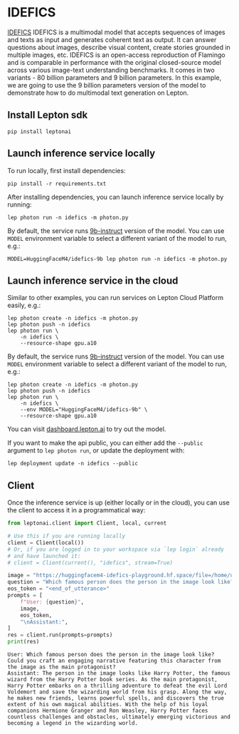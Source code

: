 # IDEFICS

[IDEFICS](https://huggingface.co/blog/idefics) IDEFICS is a multimodal model that accepts sequences of images and texts as input and generates coherent text as output. It can answer questions about images, describe visual content, create stories grounded in multiple images, etc. IDEFICS is an open-access reproduction of Flamingo and is comparable in performance with the original closed-source model across various image-text understanding benchmarks. It comes in two variants - 80 billion parameters and 9 billion parameters. In this example, we are going to use the 9 billion parameters version of the model to demonstrate how to do multimodal text generation on Lepton.

## Install Lepton sdk
```shell
pip install leptonai
```

## Launch inference service locally

To run locally, first install dependencies:
```shell
pip install -r requirements.txt
```

After installing dependencies, you can launch inference service locally by running:

```shell
lep photon run -n idefics -m photon.py
```

By default, the service runs [9b-instruct](HuggingFaceM4/idefics-9b-instruct) version of the model. You can use `MODEL` environment variable to select a different variant of the model to run, e.g.:

```
MODEL=HuggingFaceM4/idefics-9b lep photon run -n idefics -m photon.py
```

## Launch inference service in the cloud

Similar to other examples, you can run services on Lepton Cloud Platform easily, e.g.:

```shell
lep photon create -n idefics -m photon.py
lep photon push -n idefics
lep photon run \
    -n idefics \
    --resource-shape gpu.a10
```

By default, the service runs [9b-instruct](HuggingFaceM4/idefics-9b-instruct) version of the model. You can use `MODEL` environment variable to select a different variant of the model to run, e.g.:

```shell
lep photon create -n idefics -m photon.py
lep photon push -n idefics
lep photon run \
    -n idefics \
    --env MODEL="HuggingFaceM4/idefics-9b" \
    --resource-shape gpu.a10
```

You can visit [dashboard.lepton.ai](https://dashboard.lepton.ai/) to try out the model.

If you want to make the api public, you can either add the `--public` argument to `lep photon run`, or update the deployment with:

```shell
lep deployment update -n idefics --public
```

## Client

Once the inference service is up (either locally or in the cloud), you can use the client to access it in a programmatical way:

```python
from leptonai.client import Client, local, current

# Use this if you are running locally
client = Client(local())
# Or, if you are logged in to your workspace via `lep login` already
# and have launched it:
# client = Client(current(), "idefics", stream=True)
```

```python
image = "https://huggingfacem4-idefics-playground.hf.space/file=/home/user/app/example_images/obama-harry-potter.jpg"
question = "Which famous person does the person in the image look like? Could you craft an engaging narrative featuring this character from the image as the main protagonist?"
eos_token = "<end_of_utterance>"
prompts = [
    f"User: {question}",
    image,
    eos_token,
    "\nAssistant:",
]
res = client.run(prompts=prompts)
print(res)
```

```
User: Which famous person does the person in the image look like? Could you craft an engaging narrative featuring this character from the image as the main protagonist?
Assistant: The person in the image looks like Harry Potter, the famous wizard from the Harry Potter book series. As the main protagonist, Harry Potter embarks on a thrilling adventure to defeat the evil Lord Voldemort and save the wizarding world from his grasp. Along the way, he makes new friends, learns powerful spells, and discovers the true extent of his own magical abilities. With the help of his loyal companions Hermione Granger and Ron Weasley, Harry Potter faces countless challenges and obstacles, ultimately emerging victorious and becoming a legend in the wizarding world.
```
